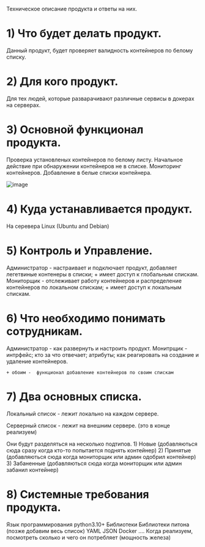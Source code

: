 
Техническое описание продукта и ответы на них.
<h1>1) Что будет делать продукт.</h1>
    Данный продукт, будет проверяет валидность контейнеров по белому списку.

<h1>2) Для кого продукт.</h1>
    Для тех людей, которые разварачивают различные сервисы в докерах на серверах.

<h1>3) Основной функционал продукта.</h1>
    Проверка установленых контейнеров по белому листу.
    Начальное действие при обнаружении контейнеров не в списке.
    Мониторинг контейнеров.
    Добавление в белые списки контейнера.


![image](https://github.com/Vordazing/LeCont/assets/62790237/1cb4efa8-dec4-4ff0-a80c-420815748dc4)


<h1>4) Куда устанавливается продукт.</h1>
    На серевера Linux (Ubuntu and Debian)

<h1>5) Контроль и Управление.</h1>
    Администратор - настраивает и подключает продукт, добавляет легетвиные контенеры в списки; + имеет доступ к глобальным спискам.
    Мониторщик - отслеживает работу контейнеров и распределение контейнеров по локальном спискам; + имеет доступ к локальным спискам.

<h1>6) Что необходимо понимать сотрудникам.</h1>
    Администратор - как развернуть и настроить продукт.
    Монитрщик - интрфейс; кто за что отвечает; атрибуты; как реагировать на создание и удаление контейнеров.
    
    + обоим -  функционал добавление контейнеров по своим спискам

<h1>7) Два основных списка.</h1>
    
Локальный список - лежит локально на каждом сервере.
    
Серверный список - лежит на внешним сервере. (это в конце реализуем)

Они будут разделяться на несколько подтипов.
    1) Новые (добавляються сюда сразу когда кто-то попытается поднять контейнер)
    2) Принятые (добавляються сюда когда мониторщик или админ одобрил контейнер)
    3) Забаненные (добавляються сюда когда мониторщик или админ забанил контейнер)

<h1>8) Системные требования продукта.</h1>
    Язык программирования
        python3.10+
    Библиотеки 
        Библиотеки питона (позже добавим весь список)
        YAML
        JSON
        Docker
    ....
    Когда реализуем, посмотреть сколько и чего он потребляет (мощность железа)
